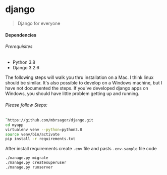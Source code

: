 # django
> Django for everyone

#### Dependencies
###### Prerequisites

- Python 3.8
- Django 3.2.6

The following steps will walk you thru installation on a Mac. I think linux should be similar. It's also possible to develop on a Windows machine, but I have not documented the steps. If you've developed django apps on Windows, you should have little problem getting up and running.

###### Please follow Steps:
````bash
`https://github.com/mbrsagor/django.git
cd myapp
virtualenv venv --python=python3.8
source venv/bin/activate
pip install -r requirements.txt
````
After install requirements create `.env` file and pasts `.env-sample` file code

```bash
./manage.py migrate
./manage.py createsuperuser
./manage.py runserver
```
